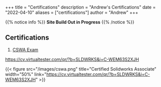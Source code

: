 +++
title = "Certifications"
description = "Andrew's Certifications"
date = "2022-04-10"
aliases = ["certifications"]
author = "Andrew"
+++

{{% notice info %}}
**Site Build Out in Progress**
{{% /notice %}}

## Certifications

1. [CSWA Exam](https://cv.virtualtester.com/qr/?b=SLDWRKS&i=C-WEM63S2XJH)

https://cv.virtualtester.com/qr/?b=SLDWRKS&i=C-WEM63S2XJH

{{< figure src="/images/cswa.png" title="Certified Solidworks Associate" width="50%" link="https://cv.virtualtester.com/qr/?b=SLDWRKS&i=C-WEM63S2XJH" >}}